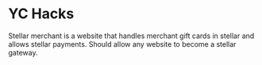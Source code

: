 # YC Hacks

Stellar merchant is a website that handles merchant gift cards in stellar and allows stellar payments. Should allow any website to become a stellar gateway.
